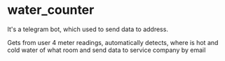 # water_counter
It's a telegram bot, which used to send data to address.

Gets from user 4 meter readings, automatically detects, where is hot and cold water of what room and send data to service company by email
